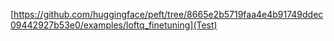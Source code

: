 [https://github.com/huggingface/peft/tree/8665e2b5719faa4e4b91749ddec09442927b53e0/examples/loftq_finetuning](Test)